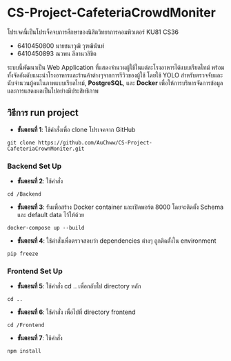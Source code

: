 # CS-Project-CafeteriaCrowdMoniter

โปรเจคนี้เป็นโปรเจ็คจบการศึกษาของนิสิตวิทยาการคอมพิวเตอร์ KU81 CS36
- 6410450800 นายชนาวุฒิ วุฑฒินันท์
- 6410450893 ณวพน ลีลานวลิขิต

ระบบนี้พัฒนาเป็น Web Application ที่แสดงจำนวนผู้ใช้ในแต่ละโรงอาหารได้แบบเรียลไทม์ พร้อมทั้งจัดอันดับแนะนำโรงอาหารและร้านค้าต่างๆจากการรีวิวของผู้ใช้  โดยใช้ YOLO สำหรับตรวจจับและนับจำนวนผู้คนในภาพแบบเรียลไทม์, **PostgreSQL**, และ **Docker** เพื่อให้การบริหารจัดการข้อมูลและการแสดงผลเป็นไปอย่างมีประสิทธิภาพ

## วิธีการ run project
- **ขั้นตอนที่ 1**: ใช้คำสั่งเพื่อ clone โปรเจคจาก GitHub
```
git clone https://github.com/AuChww/CS-Project-CafeteriaCrownMoniter.git
``` 

### Backend Set Up

- **ขั้นตอนที่ 2**: ใช้คำสั่ง 
```
cd /Backend
```

- **ขั้นตอนที่ 3**: รันเพื่อสร้าง Docker container และเปิดพอร์ต 8000 โดยจะติดตั้ง Schema และ default data ไว้ให้ด้วย
```
docker-compose up --build
```

- **ขั้นตอนที่ 4**: ใช้คำสั่งเพื่อตรวจสอบว่า dependencies ต่างๆ ถูกติดตั้งใน environment
```
pip freeze
```

### Frontend Set Up

- **ขั้นตอนที่ 5**: ใช้คำสั่ง cd .. เพื่อกลับไป directory หลัก
```
cd ..
```
- **ขั้นตอนที่ 6**: ใช้คำสั่ง เพื่อไปที่ directory frontend
```
cd /Frontend
```

- **ขั้นตอนที่ 7**: ใช้คำสั่ง 
```
npm install
```

